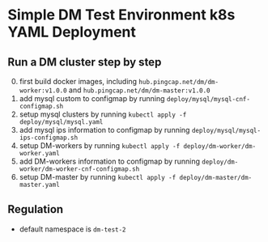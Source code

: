 # Simple DM Test Environment k8s YAML Deployment

## Run a DM cluster step by step

0. first build docker images, including `hub.pingcap.net/dm/dm-worker:v1.0.0` and `hub.pingcap.net/dm/dm-master:v1.0.0`
1. add mysql custom to configmap by running `deploy/mysql/mysql-cnf-configmap.sh`
2. setup mysql clusters by running `kubectl apply -f deploy/mysql/mysql.yaml`
3. add mysql ips information to configmap by running `deploy/mysql/mysql-ips-configmap.sh`
4. setup DM-workers by running `kubectl apply -f deploy/dm-worker/dm-worker.yaml`
5. add DM-workers information to configmap by running `deploy/dm-worker/dm-worker-cnf-configmap.sh`
6. setup DM-master by running `kubectl apply -f deploy/dm-master/dm-master.yaml`

## Regulation

* default namespace is `dm-test-2`
